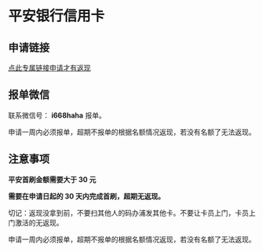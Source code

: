 # 平安银行信用卡

## 申请链接

[点此专属链接申请才有返现](https://apply.xbme.cn/next/middle?id=2277&invite_code=zxXKDz&parent_id=2275&poster_id=2177&t=1730891676&type=2&v=v1&sign=90db3b9315&utm_source=url)

## 报单微信

联系微信号： **i668haha** 报单。

申请一周内必须报单，超期不报单的根据名额情况返现，若没有名额了无法返现。

## 注意事项

**平安首刷金额需要大于 30 元**

**需要在申请日起的 30 天内完成首刷，超期无返现。**

切记：返现没拿到前，不要扫其他人的码办浦发其他卡。不要让卡员上门，卡员上门激活的无返现。

申请一周内必须报单，超期不报单的根据名额情况返现，若没有名额了无法返现。